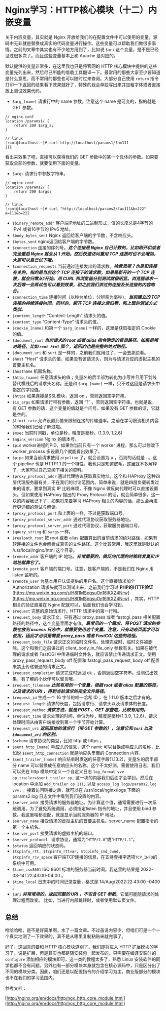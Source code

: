 # Nginx学习：HTTP核心模块（十二）内嵌变量

关于内嵌变量，其实就是 Nginx 开放给我们的在配置文件中可以使用的变量。源码中无非就是替换成真实的代码变量进行操作。这些变量可以帮助我们做很多事情。之前的文章中其实也有不少地方用到了，比如说 `$uri` 这个变量，是不是已经见过很多次了。而且这些变量基本上和 Apache 是对应的。

默认提供的变量非常多，在这里我也只是将官网的 HTTP 核心模块中提供的这些变量先列出来，然后尽已所能的借助工具翻译一下。最常用的那些大家至少要知道是什么意思，而不常用的那些也可以随时过来查阅。大部分自己使用 `return` 指令打印一下返回的结果看下效果就好了，特殊的我会单独写出来并加粗字体或者直接放上测试效果代码。

- `$arg_[name]` 请求行中的 name 参数，注意这个 name 是可变的，指的就是 GET 参数。

```shell
// nginx.conf
location /params1/ {
	return 200 $arg_a;
}

// linux
[root@localhost ~]# curl http://localhost/params1/?a=111
111
```

看出来效果了吧，直接可以获得我们的 GET 参数中的某一个具体的参数。如果要获取全部的参数，就要使用下面的变量。

- `$args` 请求行中参数字符串。

```shell
// nginx.conf
location /params2/ {
	return 200 $args;
}

// linux
[root@localhost ~]# curl "http://localhost/params2/?a=111&b=222"
a=111&b=222
```

- `$binary_remote_addr` 客户端IP地址的二进制形式，值的长度总是4字节的 IPv4 或者16字节的 IPv6 地址。
- `$body_bytes_sent` Nginx 返回给客户端的字节数，不含响应头。
- `$bytes_sent` nginx返回给客户端的字节数。
- `$connection` 连接的序列号。***这个连接是 Nginx 自己计数的，比如刚开机或者完全重启 Nginx 就会从 1 开始，然后快速访问重用 TCP 连接时也不会增加，大家可以自己试下哦。***
- `$connection_requests` 当前通过连接发出的请求数。***啥意思呢？也是和连接有关的，指的是当前这个 TCP 连接下的请求数，如果是新开的一个 TCP 连接，就会归零从1开始。用 CURL 和浏览器分别测试就很明显。浏览器请求一次后等一会再试也可以看到效果，和之前我们讲过的连接及长连接的内容吻合。***
- `$connection_time` 连接时间（以秒为单位，分辨率为毫秒）。***当前建立的 TCP 连接的持续连接时间。同样的，新开 TCP 连接之后归零，和上面的测试方式类似。***
- `$content_length` “Content-Length” 请求头的值。
- `$content_type` “Content-Type” 请求头的值。
- `$cookie_[name]` 和第一个 `$arg_[name]` 一样的，这里是获取指定的 Cookie 的值。
- `$document_root` ***当前请求的 root 或者 alias 指令确定的目录路径。如果是相对路径，比如 `root html` 那个，返回的也是完整的绝对路径。***
- `$document_uri` 和 `$uri` 是一样的，之前我们就用过了，一会去那边看。
- `$host` “Host” 请求头的值，如果没有该请求头，则为与请求对应的虚拟主机的首要主机名。
- `$hostname` 机器名称。
- `$http_[name]` 任意请求头的值；变量名的后半部为转化为小写并且用下划线替代横线后的请求头名称。还是和 `$arg_[name]` 一样，只不过这回是请求头中指定的字段值。 
- `$https` 如果连接是SSL模块，返回 on ，否则返回空字符串。
- `$is_args` 如果请求行带有参数，返回 “?” ，否则返回空字符串。也就是说，有 GET 参数的话，这个变量的值就是个问号，如果没有 GET 参数的话，它就是空的。
- `$limit_rate` 允许设置此值来限制连接的传输速率。之前在学习限流相关内容的时候我们已经了解过啦。
- `$msec` 当前时间戳，单位是秒，精度是毫秒。(1.3.9, 1.2.6)
- `$nginx_version` Nginx 的版本号。
- `$pid` worker进程的PID，如果你当前只有一个 worker 进程，那么可以修改下 worker_process 多设置几个就能看出效果了。
- `$pipe` 如果当前请求使用 `pipeline` 了，就会设置为 p ，否则的话就是 . 。这个 pipeline 也是 HTTP1.1 的一个特性，我也只是知道皮毛，这里就不多解释了，大家可以自己查阅下相关的资料。
- `$proxy_protocol_addr` 通过代理协议获取真实地址。这个和 HAProxy 这种四层代理服务器有关，不在我们的讨论范围内。简单来说，就是四层负载转发过来的请求，要拿到真实 IP 比较麻烦，不像 Nginx 做反向代理时可以直接设置头。但如果使用 HAProxy 抛出的 Proxy Protocol 的话，就会简单很多。这一块的内容我记下了，如果将来要学习 HAProxy 相关的内容的话，那么会再进行更详细的测试与解读。
- `$proxy_protocol_port` 和上面的一样，不过是获取端口号。
- `$proxy_protocol_server_addr` 通过代理协议获取服务器地址。
- `$proxy_protocol_server_port` 通过代理协议，获取服务器端口号。
- `$query_string` 和 `$args` 一样。
- `$realpath_root` 按 root 或者 alias 配置算出的当前请求的绝对路径，如果有软连接的文件也会解析成真实的文件路径。这个比较常用，我这里就是默认的 /usr/local/nginx/html 这个目录。
- `$remote_addr` 客户端的 IP 地址。***非常重要的，做反向代理的时候转发真实 IP 地址就靠它了。***
- `$remote_port` 客户端的端口号。注意，是客户端的，不是我们在 Nginx 用 listen 监听的。
- `$remote_user` 为基本用户认证提供的用户名。这个直接请求加个 Authorization 请求头就可以测试出来，之前我们学习过 **PHP的HTTP验证**[https://mp.weixin.qq.com/s/H8I1MSeqsuOn16lKXZ4Nrw](https://mp.weixin.qq.com/s/H8I1MSeqsuOn16lKXZ4Nrw) ，其实，HTTP相关的验证直接在 Nginx 配就可以，后面我们也会学习到。
- `$request` 完整的原始请求行。HTTP 请求中的第一行哦。
- `$request_body` 请求正文。只有通过 proxy_pass 或者 fastcgi_pass 相关配置路径的路径中，这个变量里面才有值。***最常见的一个需求，将 POST 请求的参数也放到 access 日志中，就需要使用这个变量。注意，只有动态页面才可以使用，因此才必须是需要 proxy_pass 或者 FastCGI 这些的路径。***
- `$request_body_file` 请求正文的临时文件名。处理完成时，临时文件被删除。这个和我们之前讲过的 client_body_in_file_only 参数有关。如果在被代理的请求或者 FastCGI 中传递临时文件名，就应该禁止传递请求正文。使用 proxy_pass_request_body off 配置和 fastcgi_pass_request_body off 配置来禁止传递普通的请求正文。
- `$request_completion` 请求完成时返回 ok ，否则返回空字符串。没测试出效果，有了解的小伙伴可以留言哦。
- `$request_filename` ***比较有用的一个变量，根据 root 或者 alias 配置的路径，以及请求的 URI ，得到当前请求的完全文件路径。***
- `$request_id` 生成一个 16 字节的唯一哈希 ID ，在 1.11.0 版本之后才有的。
- `$request_length` 请求的长度，包括请求行、请求头以及请求体的长度。
- `$request_method` ***请求方法，就是 POST 、GET 那些啦，比较有用的。***
- `$request_time` 请求处理的时间，单位为秒，精度是毫秒(1.3.9, 1.2.6)，请求处理时间从由客户端接收到第一个字节开始计算。
- `$request_uri` ***返回原始的请求行（带 GET 参数的），注意它和 `$uri` 以及 `$document_uri` 的区别。***
- `$scheme` 请求协议的类型，比如 http 或 https 。
- `$sent_http_[name]` 响应头的信息，这个 name 可以替换成响应头的名称，比如说 `$sent_http_connection` 就是响应头里面的 Connection 内容。
- `$sent_trailer_[name]` 响应结束时发送的任意字段(1.13.2)，变量名的后半部分 name 可以替换成任意响应头的名称。这个不太好测，需要使用日志，我们可以先在 http 模块中定义一个自定义日志 `log_format vvv op_trailer=$sent_trailer_op;` 这一块的内容我们后面才会学到。然后在 location 中添加 `add_trailer op 111;` 以及 `access_log logs/params2.log vvv;` 。接着访问链接之后，就可以在 /usr/local/nginx/logs 下面的 params2.log 日志文件中看到我们设置的内容。
- `$server_addr` 接受请求的服务器地址。为计算这个值，通常需要进行一次系统调用。为了避免系统调用，必须指定listen 指令的地址，并且使用 bind 参数。我这里啥都没配，就是显示当前服务器的 IP 地址。
- `$server_name` 接受请求的虚拟主机的首要主机名。server_name 配置指令的第一个主机名。
- `$server_port` 接受请求的虚拟主机的端口。
- `$server_protocol ` 请求协议，通常为“`HTTP/1.0`”或“`HTTP/1.1`”。
- `$status` 返回响应的状态码。
- `$tcpinfo_rtt, $tcpinfo_rttvar, $tcpinfo_snd_cwnd, $tcpinfo_rcv_space` 客户端TCP连接的信息，在支持套接字选项`TCP_INFO`的系统中可用。
- `$time_iso8601` ISO 8601 标准的服务器当前时间，我这里的结果是 2022-08-14T22:43:00-04:00 。
- `$time_local` 日志中的时间记录变量，格式是 14/Aug/2022:22:43:00 -0400 。
- `$uri` ***非常常用的，返回完整的 URI ，不包含 GET 参数***。它值可能随请求的处理过程而改变。 比如，当进行内部跳转时，或者使用默认页文件。

## 总结

哈哈哈哈，是不是好简单啊，水了一篇文章。不过虽说内容少，但咱们可是一个一个真实地测了一下效果的，真不是从哪里复制粘贴来就完事了。

好了，这回真的要和 HTTP 核心模块道别了，我们即将进入 HTTP 扩展模块的学习了。说是扩展，但是其实也都是随安装包一起发布的，只需要在编译安装时的 `configure` 添加相应的模块即可，这一类的教程太多了，熟悉 Linux 安装软件的同学也都不会有问题。另外也有一部分模块本身就包含在核心源码中，只是区分出了不同的模块分类。因此，咱们还是以配置指令的介绍学习为主，商业版部分的模块也不在我们的学习范围内。

参考文档：

[http://nginx.org/en/docs/http/ngx_http_core_module.html](http://nginx.org/en/docs/http/ngx_http_core_module.html)

